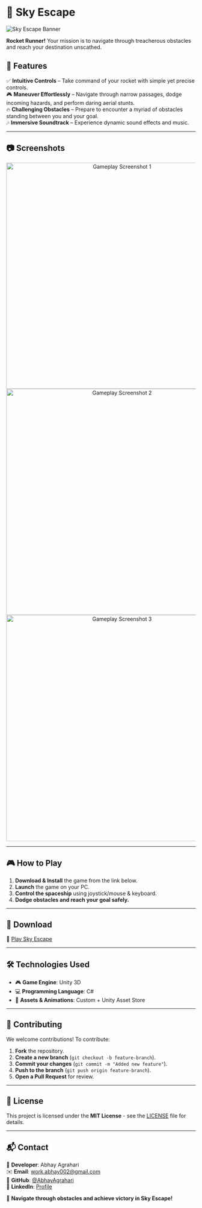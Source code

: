 # 🌌 Sky Escape

![Sky Escape Banner](<your_banner_image_link>)

**Rocket Runner!** Your mission is to navigate through treacherous obstacles and reach your destination unscathed.

## 🚀 Features
✅ **Intuitive Controls** – Take command of your rocket with simple yet precise controls.  
🎮 **Maneuver Effortlessly** – Navigate through narrow passages, dodge incoming hazards, and perform daring aerial stunts.  
🔥 **Challenging Obstacles** – Prepare to encounter a myriad of obstacles standing between you and your goal.  
🎶 **Immersive Soundtrack** – Experience dynamic sound effects and music.

---

## 📷 Screenshots
<p align="center">
    <img src="<your_screenshot_link_1>" alt="Gameplay Screenshot 1" width="600">
    <img src="<your_screenshot_link_2>" alt="Gameplay Screenshot 2" width="600">
    <img src="<your_screenshot_link_3>" alt="Gameplay Screenshot 3" width="600">
</p>

---

## 🎮 How to Play
1. **Download & Install** the game from the link below.
2. **Launch** the game on your PC.
3. **Control the spaceship** using joystick/mouse & keyboard.
4. **Dodge obstacles and reach your goal safely.**

---

## 🔗 Download
🔽 [Play Sky Escape](<your_game_link>)

---

## 🛠️ Technologies Used
- 🎮 **Game Engine**: Unity 3D  
- 💻 **Programming Language**: C#  
- 🎨 **Assets & Animations**: Custom + Unity Asset Store  

---

## 🤝 Contributing
We welcome contributions! To contribute:
1. **Fork** the repository.
2. **Create a new branch** (`git checkout -b feature-branch`).
3. **Commit your changes** (`git commit -m "Added new feature"`).
4. **Push to the branch** (`git push origin feature-branch`).
5. **Open a Pull Request** for review.

---

## 📜 License
This project is licensed under the **MIT License** - see the [LICENSE](LICENSE) file for details.

---

## 📬 Contact
👤 **Developer**: Abhay Agrahari  
✉️ **Email**: [work.abhay002@gmail.com](mailto:work.abhay002@gmail.com)  
🐙 **GitHub**: [@AbhayAgrahari](https://github.com/yourusername)  
🔗 **LinkedIn**: [Profile](https://linkedin.com/in/yourprofile)  

🚀 **Navigate through obstacles and achieve victory in Sky Escape!**
